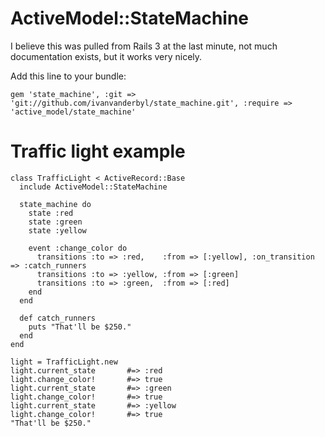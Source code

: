 ActiveModel::StateMachine
=========================

I believe this was pulled from Rails 3 at the last minute, not much documentation exists, but it works very nicely.

Add this line to your bundle:

    gem 'state_machine', :git => 'git://github.com/ivanvanderbyl/state_machine.git', :require => 'active_model/state_machine'
    
Traffic light example
=====================

    class TrafficLight < ActiveRecord::Base
      include ActiveModel::StateMachine

      state_machine do
        state :red
        state :green
        state :yellow

        event :change_color do
          transitions :to => :red,    :from => [:yellow], :on_transition => :catch_runners
          transitions :to => :yellow, :from => [:green]
          transitions :to => :green,  :from => [:red]
        end
      end

      def catch_runners
        puts "That'll be $250."
      end
    end

    light = TrafficLight.new
    light.current_state       #=> :red
    light.change_color!       #=> true
    light.current_state       #=> :green
    light.change_color!       #=> true
    light.current_state       #=> :yellow
    light.change_color!       #=> true
    "That'll be $250."